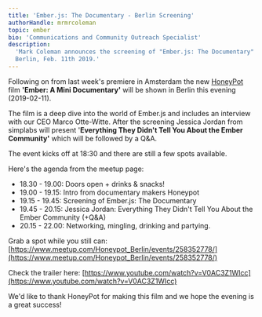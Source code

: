 ```yaml
---
title: 'Ember.js: The Documentary - Berlin Screening'
authorHandle: mrmrcoleman
topic: ember
bio: 'Communications and Community Outreach Specialist'
description:
  'Mark Coleman announces the screening of "Ember.js: The Documentary" in
  Berlin, Feb. 11th 2019.'
---
```


Following on from last week's premiere in Amsterdam the new
[HoneyPot](https://www.honeypot.io/) film **'Ember: A Mini Documentary'** will
be shown in Berlin this evening (2019-02-11).

The film is a deep dive into the world of Ember.js and includes an interview
with our CEO Marco Otte-Witte. After the screening Jessica Jordan from simplabs
will present '**Everything They Didn't Tell You About the Ember Community'**
which will be followed by a Q&A.

<!--break-->

The event kicks off at 18:30 and there are still a few spots available.

Here's the agenda from the meetup page:

- 18.30 - 19.00: Doors open + drinks & snacks!
- 19.00 - 19.15: Intro from documentary makers Honeypot
- 19.15 - 19.45: Screening of Ember.js: The Documentary
- 19.45 - 20.15: Jessica Jordan: Everything They Didn't Tell You About the Ember
  Community (+Q&A)
- 20.15 - 22.00: Networking, mingling, drinking and partying.

Grab a spot while you still can:
[https://www.meetup.com/Honeypot_Berlin/events/258352778/](https://www.meetup.com/Honeypot_Berlin/events/258352778/)

Check the trailer here:
[https://www.youtube.com/watch?v=V0AC3Z1WIcc](https://www.youtube.com/watch?v=V0AC3Z1WIcc)

We'd like to thank HoneyPot for making this film and we hope the evening is a
great success!
